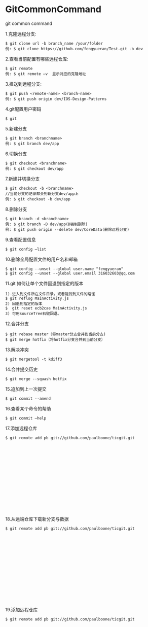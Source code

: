 # GitCommonCommand
git common command

1.克隆远程分支:
```objc
$ git clone url -b branch_name /your/folder
例: $ git clone https://github.com/fengyueran/Test.git -b dev
```

2.查看当前配置有哪些远程仓库:
```objc
$ git remote
例: $ git remote –v  显示对应的克隆地址
```

3.推送到远程分支:
```objc
$ git push <remote-name> <branch-name>
例: $ git push origin dev/IOS-Design-Patterns
```

4.git配置用户密码
```objc
$ git 
```

5.新建分支
```objc
$ git branch <branchname>
例: $ git branch dev/app
```

6.切换分支
```objc
$ git checkout <branchname>
例: $ git checkout dev/app
```

7.新建并切换分支
```objc
$ git checkout -b <branchname>
//当前分支的记录都会到新分支dev/app上
例: $ git checkout -b dev/app
```

8.删除分支
```objc
$ git branch -d <branchname>
例: $ git branch -D dev/app(D强制删除)
例: $ git push origin --delete dev/CoreData(删除远程分支)
```

9.查看配置信息
```objc
$ git config –list
```

10.删除全局配置文件的用户名和邮箱
```objc
$ git config --unset --global user.name "fengyueran"
$ git config --unset --global user.email 316032603@qq.com
```

11.git 如何让单个文件回退到指定的版本
```objc
1).进入到文件所在文件目录，或者能找到文件的路径
$ git reflog MainActivity.js
2) 回退到指定的版本$  git reset ecb2cae MainActivity.js
3) 可用sourceTree右键回退。
```

12.合并分支
```objc
$ git rebase master（将master分支合并到当前分支)
$ git merge hotfix（将hotfix分支合并到当前分支）
```

13.解决冲突
```objc
$ git mergetool -t kdiff3
```

14.合并提交历史
```objc
$ git merge --squash hotfix
```

15.追加到上一次提交
```objc
$ git commit --amend
```

16.查看某个命令的帮助
```objc
$ git commit –help
```

17.添加远程仓库
```objc
$ git remote add pb git://github.com/paulboone/ticgit.git
```

18.从远端仓库下载新分支与数据
```objc
$ git remote add pb git://github.com/paulboone/ticgit.git
```

19.添加远程仓库
```objc
$ git remote add pb git://github.com/paulboone/ticgit.git
```